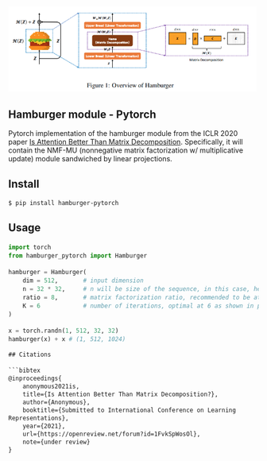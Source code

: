 <img src="./hamburger.png" width="500px"></img>

## Hamburger module - Pytorch

Pytorch implementation of the hamburger module from the ICLR 2020 paper <a href="https://openreview.net/forum?id=1FvkSpWosOl">Is Attention Better Than Matrix Decomposition</a>. Specifically, it will contain the NMF-MU (nonnegative matrix factorization w/ multiplicative update) module sandwiched by linear projections.

## Install

```bash
$ pip install hamburger-pytorch
```

## Usage

```python
import torch
from hamburger_pytorch import Hamburger

hamburger = Hamburger(
    dim = 512,       # input dimension
    n = 32 * 32,     # n will be size of the sequence, in this case, height times width of the images
    ratio = 8,       # matrix factorization ratio, recommended to be at 8
    K = 6            # number of iterations, optimal at 6 as shown in paper
)

x = torch.randn(1, 512, 32, 32)
hamburger(x) + x # (1, 512, 1024)
```

```
## Citations

```bibtex
@inproceedings{
    anonymous2021is,
    title={Is Attention Better Than Matrix Decomposition?},
    author={Anonymous},
    booktitle={Submitted to International Conference on Learning Representations},
    year={2021},
    url={https://openreview.net/forum?id=1FvkSpWosOl},
    note={under review}
}
```
